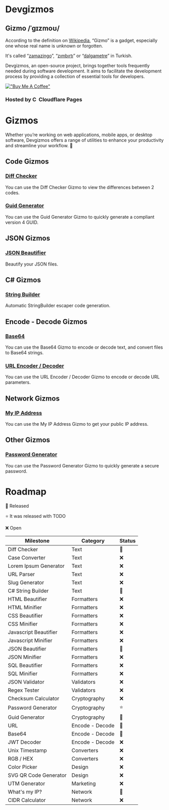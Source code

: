 
# Devgizmos

## Gizmo /ˈɡɪzmoʊ/
According to the definition on [Wikipedia](https://en.wikipedia.org/wiki/Gizmo), “Gizmo” is a gadget, especially one whose real name is unknown or forgotten.

It's called “[zamazingo](https://eksisozluk.com/zamazingo--61113)”, “[zımbırtı](https://eksisozluk.com/zimbirti--60489)” or “[dalgametre](https://eksisozluk.com/dalgametre--93562)” in Turkish.

Devgizmos, an open-source project, brings together tools frequently needed during software development. It aims to facilitate the development process by providing a collection of essential tools for developers.

[!["Buy Me A Coffee"](https://www.buymeacoffee.com/assets/img/custom_images/orange_img.png)](https://www.buymeacoffee.com/mertsarac)

### Hosted by  [<img alt="Cloudflare Pages" width="16" src="https://user-images.githubusercontent.com/23264/106598434-9e719e00-654f-11eb-9e59-6167043cfa01.png">](https://pages.dev)  Cloudflare Pages

# Gizmos
Whether you’re working on web applications, mobile apps, or desktop software, Devgizmos offers a range of utilities to enhance your productivity and streamline your workflow. 🚀

## Code Gizmos
### [Diff Checker](https://devgizmos.com/#/DiffChecker)
You can use the Diff Checker Gizmo to view the differences between 2 codes.
### [Guid Generator](https://devgizmos.com/#/GuidGenerator)
You can use the Guid Generator Gizmo to quickly generate a compliant version 4 GUID.

## JSON Gizmos
### [JSON Beautifier](https://devgizmos.com/#/JSONBeautifier)
Beautify your JSON files.

## C# Gizmos
### [String Builder](https://devgizmos.com/#/StringBuilder)
Automatic StringBuilder escaper code generation.

## Encode - Decode Gizmos
### [Base64](https://devgizmos.com/#/Base64)
You can use the Base64 Gizmo to encode or decode text, and convert files to Base64 strings.
### [URL Encoder / Decoder](https://devgizmos.com/#/URL)
You can use the URL Encoder / Decoder Gizmo to encode or decode URL parameters.

## Network Gizmos
### [My IP Address](https://devgizmos.com/#/MyIPAddress)
You can use the My IP Address Gizmo to get your public IP address.

## Other Gizmos
### [Password Generator](https://devgizmos.com/#/PasswordGenerator)
You can use the Password Generator Gizmo to quickly generate a secure password.

# Roadmap

🚀 Released

⭐ It was released with TODO

❌ Open

| **Milestone**                   | **Category**     | **Status** |
|---------------------------------|------------------|------------|
| Diff Checker                    | Text             | 🚀         |
| Case Converter                  | Text             | ❌         |
| Lorem Ipsum Generator           | Text             | ❌         |
| URL Parser                      | Text             | ❌         |
| Slug Generator                  | Text             | ❌         |
| C# String Builder               | Text             | 🚀         |
| HTML Beautifier                 | Formatters       | ❌         |
| HTML Minifier                   | Formatters       | ❌         |
| CSS Beautifier                  | Formatters       | ❌         |
| CSS Minifier                    | Formatters       | ❌         |
| Javascript Beautifier           | Formatters       | ❌         |
| Javascript Minifier             | Formatters       | ❌         |
| JSON Beautifier                 | Formatters       | 🚀         |
| JSON Minifier                   | Formatters       | ❌         |
| SQL Beautifier                  | Formatters       | ❌         |
| SQL Minifier                    | Formatters       | ❌         |
| JSON Validator                  | Validators       | ❌         |
| Regex Tester                    | Validators       | ❌         |
| Checksum Calculator             | Cryptography     | ❌         |
| Password Generator              | Cryptography     | ⭐         |
| Guid Generator                  | Cryptography     | 🚀         |
| URL                             | Encode - Decode  | 🚀         |
| Base64                          | Encode - Decode  | 🚀         |
| JWT Decoder                     | Encode - Decode  | ❌         |
| Unix Timestamp                  | Converters       | ❌         |
| RGB / HEX                       | Converters       | ❌         |
| Color Picker                    | Design           | ❌         |
| SVG QR Code Generator           | Design           | ❌         |
| UTM Generator                   | Marketing        | ❌         |
| What's my IP?                   | Network          | 🚀         |
| CIDR Calculator                 | Network          | ❌         |
